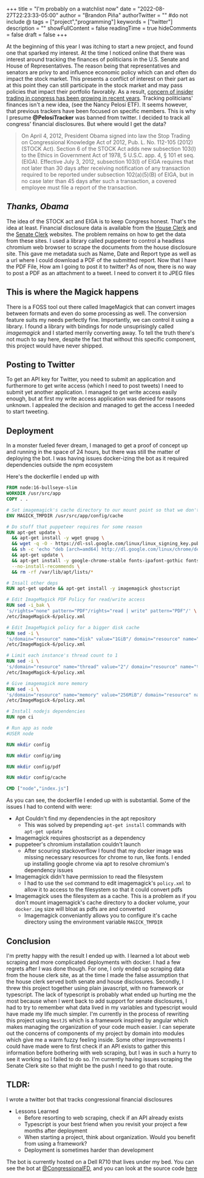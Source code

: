 +++
title = "I'm probably on a watchlist now"
date = "2022-08-27T22:23:33-05:00"
author = "Brandon Piña"
authorTwitter = "" #do not include @
tags = ["project","programming"]
keywords = ["twitter"]
description = ""
showFullContent = false
readingTime = true
hideComments = false
draft = false
+++

At the beginning of this year I was itching to start a new project, and found one that sparked my interest. At the time I noticed online that there was interest around tracking the finances of politicians in the U.S. Senate and House of Representatives. The reason being that representatives and senators are privy to and influence economic policy which can and often do impact the stock market. This presents a conflict of interest on their part as at this point they can still participate in the stock market and may pass policies that impact their portfolio favorably. As a result, [concern of insider trading in congress has been growing in recent years](https://prospect.org/power/congress-beats-wall-street-at-its-own-game/). Tracking politicians' finances isn't a new idea, (see the Nancy Pelosi ETF). It seems however, that previous trackers have been focused on specific members. This is why I presume **@PelosiTracker** was banned from twitter. I decided to track all congress' financial disclosures. But where would I get the data?

> On April 4, 2012, President Obama signed into law the Stop Trading on Congressional Knowledge Act of 2012, Pub. L. No. 112-105 (2012) (STOCK Act). Section 6 of the STOCK Act adds new subsection 103(l) to the Ethics in Government Act of 1978, 5 U.S.C. app. 4, § 101 et seq. (EIGA). Effective July 3, 2012, subsection 103(l) of EIGA requires that not later than 30 days after receiving notification of any transaction required to be reported under subsection 102(a)(5)(B) of EIGA, but in no case later than 45 days after such a transaction, a covered employee must file a report of the transaction.

## *Thanks, Obama*

The idea of the STOCK act and EIGA is to keep Congress honest. That's the idea at least. Financial disclosure data is available from the [House Clerk](https://disclosures-clerk.house.gov/PublicDisclosure/FinancialDisclosure) and the [Senate Clerk](https://efdsearch.senate.gov/search/home/) websites. The problem remains on how to get the data from these sites. I used a library called puppeteer to control a headless chromium web browser to scrape the documents from the house disclosure site. This gave me metadata such as Name, Date and Report type as well as a url where I could download a PDF of the submitted report. Now that I have the PDF File, How am I going to post it to twitter? As of now, there is no way to post a PDF as an attachment to a tweet. I need to convert it to JPEG files

## This is where the Magick happens

There is a FOSS tool out there called ImageMagick that can convert images between formats and even do some processing as well. The conversion feature suits my needs perfectly fine. Importantly, we can control it using a library. I found a library with bindings for node unsuprisingly called *imagemagick* and I started merrily converting away. To tell the truth there's not much to say here, despite the fact that without this specific component, this project would have never shipped.


## Posting to Twitter

To get an API key for Twitter, you need to submit an application and furthermore to get write access (which I need to post tweets) I need to submit yet another application. I managed to get write access easily enough, but at first my write access application was denied for reasons unknown. I appealed the decision and managed to get the access I needed to start tweeting.

## Deployment
In a monster fueled fever dream, I managed to get a proof of concept up and running in the space of 24 hours, but there was still the matter of deploying the bot. I was having issues docker-izing the bot as it required dependencies outside the npm ecosystem

Here's the dockerfile I ended up with
```dockerfile
FROM node:16-bullseye-slim
WORKDIR /usr/src/app
COPY . .

# Set imagemagick's cache directory to our mount point so that we don't bloat our docker storage
ENV MAGICK_TMPDIR /usr/src/app/config/cache

# Do stuff that puppeteer requires for some reason
RUN apt-get update \
  && apt-get install -y wget gnupg \
  && wget -q -O - https://dl-ssl.google.com/linux/linux_signing_key.pub | apt-key add - \
  && sh -c 'echo "deb [arch=amd64] http://dl.google.com/linux/chrome/deb/ stable main" >> /etc/apt/sources.list.d/google.list' \
  && apt-get update \
  && apt-get install -y google-chrome-stable fonts-ipafont-gothic fonts-wqy-zenhei fonts-thai-tlwg fonts-kacst fonts-freefont-ttf libxss1 \
  --no-install-recommends \
  && rm -rf /var/lib/apt/lists/*

# Insall other deps
RUN apt-get update && apt-get install -y imagemagick ghostscript

# Edit ImageMagick PDF Policy for read/write access
RUN sed -i_bak \
's/rights="none" pattern="PDF"/rights="read | write" pattern="PDF"/' \
/etc/ImageMagick-6/policy.xml

# Edit ImageMagick policy for a bigger disk cache
RUN sed -i \
's/domain="resource" name="disk" value="1GiB"/ domain="resource" name="disk" value="10GiB"/' \
/etc/ImageMagick-6/policy.xml

# Limit each instance's thread count to 1
RUN sed -i \
's/domain="resource" name="thread" value="2"/ domain="resource" name="thread" value="1"/' \
/etc/ImageMagick-6/policy.xml

# Give imagemagick more memory
RUN sed -i \
's/domain="resource" name="memory" value="256MiB"/ domain="resource" name="memory" value="2GiB"/' \
/etc/ImageMagick-6/policy.xml

# Install nodejs dependencies
RUN npm ci

# Run app as node
#USER node

RUN mkdir config

RUN mkdir config/img

RUN mkdir config/pdf

RUN mkdir config/cache

CMD ["node","index.js"]
```

As you can see, the dockerfile I ended up with is substantial. Some of the issues I had to contend with were:
* Apt Couldn't find my dependencies in the apt repository
    * This was solved by prepending `apt-get install` commands with `apt-get update`
* Imagemagick requires ghostscript as a dependency
* puppeteer's chromium installation couldn't launch
    * After scouring stackoverflow I found that my docker image was missing necessary resources for chrome to run, like fonts. I ended up installing google chrome via apt to resolve chromium's dependency issues
* Imagemagick didn't have permission to read the filesystem
    * I had to use the `sed` command to edit imagemagick's `policy.xml` to allow it to access to the filesystem so that it could convert pdfs
* Imagemagick uses the filesystem as a cache. This is a problem as if you don't mount imagemagick's cache directory to a docker volume, your `docker.img` size will bloat as pdfs are and converted
    * Imagemagick conveniantly allows you to configure it's cache directory using the environment variable `MAGICK_TMPDIR`

## Conclusion
I'm pretty happy with the result I ended up with. I learned a lot about web scraping and more complicated deployments with docker. I had a few regrets after I was done though. For one, I only ended up scraping data from the house clerk site, as at the time I made the false assumption that the house clerk served both senate and house disclosures. Secondly, I threw this project together using plain javascript, with no framework or typescript. The lack of typescript is probably what ended up hurting me the most because when I went back to add support for senate disclosures, I had to try to remember what data lived in my variables and typescript would have made my life much simpler. I'm currently in the process of rewriting this project using `NestJS` which is a framework inspired by angular which makes managing the organization of your code much easier. I can seperate out the concerns of components of my project by domain into modules which give me a warm fuzzy feeling inside. Some other improvements I could have made were to first check if an API exists to gather this information before bothering with web scraping, but I was in such a hurry to see it working so I failed to do so. I'm currently having issues scraping the Senate Clerk site so that might be the push I need to go that route.

## TLDR:
I wrote a twitter bot that tracks congressional financial disclosures
* Lessons Learned
    * Before resorting to web scraping, check if an API already exists
    * Typescript is your best friend when you revisit your project a few months after deployment
    * When starting a project, think about organization. Would you benefit from using a framework?
    * Deployment is sometimes harder than development

The bot is currently hosted on a Dell R710 that lives under my bed. You can see the bot at [@CongressionalFD](https://twitter.com/congressionalfd), and you can look at the source code [here](https://github.com/ThatNerdUKnow/Financial-Disclosures)

